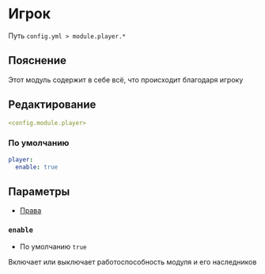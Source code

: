 # Игрок
Путь `config.yml > module.player.*`

## Пояснение
Этот модуль содержит в себе всё, что происходит благодаря игроку

## Редактирование
```yaml
<config.module.player>
```

### По умолчанию
```yaml
player:
  enable: true
```

## Параметры

- [Права](/en/permissions/module/player)

### `enable`
- По умолчанию `true`

Включает или выключает работоспособность модуля и его наследников